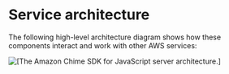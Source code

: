 # Service architecture<a name="service-architecture"></a>

The following high\-level architecture diagram shows how these components interact and work with other AWS services:

![\[The Amazon Chime SDK for JavaScript server architecture.\]](http://docs.aws.amazon.com/chime-sdk/latest/dg/images/server-architecture.png)